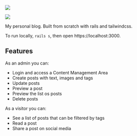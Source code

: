 <img src="https://anansilva.semaphoreci.com/badges/blog-rails.svg">

![](https://github.com/actions/blog/workflows/.github/workflows/ruby.yml/badge.svg)

My personal blog. Built from scratch with rails and tailwindcss. 

To run locally, `rails s`, then open https://localhost:3000.

## Features
As an admin you can:

- Login and access a Content Management Area
- Create posts with text, images and tags
- Update posts
- Preview a post
- Preview the list os posts
- Delete posts

As a visitor you can:

- See a list of posts that can be filtered by tags
- Read a post
- Share a post on social media
